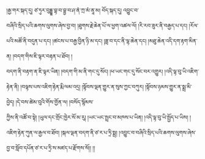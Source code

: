 ﻿  
།རྒྱ་གར་སྐད་དུ། ཙ་ཏུར་བུདྡྷ་བྷ་བ་བྷྱ་བ་ཤ་ནཾ་ཀྲ་མཾ་ནཱ་མ། བོད་སྐད་དུ། འབྱུང་བ་  
བཞིའི་སྲིད་པའི་ཆགས་ལུགས་ཞེས་བྱ་བ། །ཐུགས་རྗེ་ཆེན་པོ་ལ་ཕྱག་འཚལ་ལོ། །རི་རབ་ཟུར་ནི་བརྒྱད་པ་དང། །རོལ་པའི་མཚོ་ནི་བདུན་པ་དང། །ཚངས་པ་བརྒྱ་བྱིན་ཉི་མ་དང། །ཟླ་བ་དང་ནི་ལྷ་ཆེན་དང། །མཐུ་ཆེན་འདི་དག་རྟག་མིན་ན། །བདག་གིས་ཇི་ལྟར་བརྟན་པ་ཐོབ། །  
བདག་ནི་བརྟག་ན་ཇི་ལྟར་ཡིན། །བདག་གི་མ་ནི་གང་དུ་སོང། །ཕ་ཡང་གང་དུ་སོང་བར་འགྱུར། །འདི་ལྟ་བུ་ཡི་འཇིག་རྟེན་ནི། །བལྟས་པས་འཇིག་རྟེན་རྨི་ལམ་འདྲ། །སྟོབས་ལྡན་གྱུར་ན་སུས་ཀྱང་བཀུར། །སྟོབས་ཉམས་གྱུར་ན་སྨྲ་མི་བྱེད། །དེ་བས་ཚེམ་བུའི་གོས་གྱོན་ལ། །བསོད་སྙོམས་  
ཀྱིས་ནི་འཚོ་བ་སྟེ། །ཡུལ་དང་གྲོང་ཁྱེར་སོ་མ་རུ། །ཡང་ཡང་སྤྲང་བ་མཁས་པ་ཡིན། །འདི་ལྟ་བུ་ཡི་སྤྱོད་པ་ཡིས། །འཇིག་རྟེན་ཀུན་ལ་རྒྱལ་བ་ཐོབ། །སྐལ་ལྡན་བདག་ནི་ཙ་ར་པ་ཏྲི་སྨྲ། །འབྱུང་བ་བཞིའི་སྲིད་པའི་ཆགས་ལུགས་ཞེས་བྱ་བ་སློབ་དཔོན་ཙ་ར་པ་ཏྲི་ས་མཛད་པ་རྫོགས་སོ།། །།  
  
